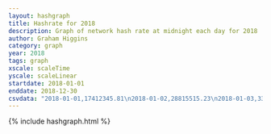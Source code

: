 ```yaml
---
layout: hashgraph
title: Hashrate for 2018
description: Graph of network hash rate at midnight each day for 2018
author: Graham Higgins
category: graph
year: 2018
tags: graph
xscale: scaleTime
yscale: scaleLinear
startdate: 2018-01-01
enddate: 2018-12-30
csvdata: "2018-01-01,17412345.81\n2018-01-02,28815515.23\n2018-01-03,33613034.45\n2018-01-04,79111469.45\n2018-01-05,81448244.14\n2018-01-06,143414997.46\n2018-01-07,94109140.22\n2018-01-08,132082442.19\n2018-01-09,131835965.03\n2018-01-10,124471089.54\n2018-01-11,114904307.36\n2018-01-12,128867672.00\n2018-01-13,122216317.14\n2018-01-14,123492159.79\n2018-01-15,126412651.01\n2018-01-16,107404171.86\n2018-01-17,143117525.91\n2018-01-18,116059510.70\n2018-01-19,117161941.40\n2018-01-20,112055079.47\n2018-01-21,133647583.09\n2018-01-22,127044479.30\n2018-01-23,119490476.72\n2018-01-24,110157125.04\n2018-01-25,123197244.61\n2018-01-26,135773601.32\n2018-01-27,132172983.69\n2018-01-28,121566038.65\n2018-01-29,91273401.27\n2018-01-30,124402721.91\n2018-01-31,119973886.12\n2018-02-01,128476805.42\n2018-02-02,113429361.64\n2018-02-03,129075255.50\n2018-02-04,129560411.97\n2018-02-05,128930788.16\n2018-02-06,120104052.86\n2018-02-07,103518477.01\n2018-02-08,123218249.83\n2018-02-09,124957784.04\n2018-02-10,126203270.36\n2018-02-11,129589188.24\n2018-02-12,114915369.80\n2018-02-13,116889264.84\n2018-02-14,118905851.07\n2018-02-15,114533305.19\n2018-02-16,116817811.80\n2018-02-17,122433592.37\n2018-02-18,106464881.40\n2018-02-19,138356254.23\n2018-02-20,98466050.18\n2018-02-21,106061330.35\n2018-02-22,128005837.86\n2018-02-23,101069377.58\n2018-02-24,127280645.32\n2018-02-25,119657576.39\n2018-02-26,134438124.86\n2018-02-27,123794676.31\n2018-02-28,141199951.68\n2018-03-01,122866627.35\n2018-03-02,107296681.73\n2018-03-03,142557257.79\n2018-03-04,101542463.73\n2018-03-05,30435420.32\n2018-03-06,30049947.77\n2018-03-07,38006971.58\n2018-03-08,29655323.07\n2018-03-09,36122587.96\n2018-03-10,40120680.69\n2018-03-11,39618315.30\n2018-03-12,41112449.74\n2018-03-13,31880806.09\n2018-03-14,38390405.07\n2018-03-15,32676540.34\n2018-03-16,43223129.12\n2018-03-17,47443625.85\n2018-03-18,48941803.93\n2018-03-19,51251288.14\n2018-03-20,42055984.31\n2018-03-21,46577009.45\n2018-03-22,38574731.94\n2018-03-23,40141575.17\n2018-03-24,49339313.16\n2018-03-25,39939907.18\n2018-03-26,51653624.84\n2018-03-27,60942873.40\n2018-03-28,41588221.88\n2018-03-29,48382160.79\n2018-03-30,57177764.44\n2018-03-31,46987471.55\n2018-04-01,46033722.46\n2018-04-02,39880133.87\n2018-04-03,46904946.07\n2018-04-04,50761657.77\n2018-04-05,45905647.09\n2018-04-06,52909765.83\n2018-04-07,42278049.68\n2018-04-08,42469812.24\n2018-04-09,51092166.57\n2018-04-10,40632980.52\n2018-04-11,48510608.37\n2018-04-12,42591847.79\n2018-04-13,40357896.42\n2018-04-14,40756996.31\n2018-04-15,42929914.69\n2018-04-16,47263588.82\n2018-04-17,46179577.45\n2018-04-18,44705755.23\n2018-04-19,45208519.96\n2018-04-20,42470416.22\n2018-04-21,51793200.34\n2018-04-22,41518020.65\n2018-04-23,55020943.53\n2018-04-24,43403795.84\n2018-04-25,54877770.99\n2018-04-26,47919032.04\n2018-04-27,39656806.59\n2018-04-28,52026325.77\n2018-04-29,49908849.80\n2018-04-30,44585181.98\n2018-05-01,39948840.63\n2018-05-02,40090737.26\n2018-05-03,38306558.68\n2018-05-04,52238009.65\n2018-05-05,42021122.31\n2018-05-06,41297562.87\n2018-05-07,49937440.00\n2018-05-08,44803755.04\n2018-05-09,37617616.62\n2018-05-10,37205918.10\n2018-05-11,40223078.10\n2018-05-12,39795584.11\n2018-05-13,45990544.19\n2018-05-14,46618252.04\n2018-05-15,45786092.60\n2018-05-16,43035495.63\n2018-05-17,47424899.33\n2018-05-18,59828930.46\n2018-05-19,42415406.65\n2018-05-20,43427351.03\n2018-05-21,42116219.13\n2018-05-22,37968902.02\n2018-05-23,52531720.77\n2018-05-24,47001046.14\n2018-05-25,42294532.33\n2018-05-26,46777706.98\n2018-05-27,43489842.69\n2018-05-28,45321422.84\n2018-05-29,42071054.53\n2018-05-30,67793482.85\n2018-05-31,61519630.76\n2018-06-01,70826034.43\n2018-06-02,65269939.19\n2018-06-03,64485468.58\n2018-06-04,75658655.36\n2018-06-05,60311801.74\n2018-06-06,74316217.85\n2018-06-07,57003026.49\n2018-06-08,49936952.85\n2018-06-09,45023372.45\n2018-06-10,63568369.21\n2018-06-11,59560191.45\n2018-06-12,68390548.57\n2018-06-13,52587484.59\n2018-06-14,73185634.27\n2018-06-15,66502873.68\n2018-06-16,65691371.57\n2018-06-17,71820395.05\n2018-06-18,83118129.56\n2018-06-19,64498544.73\n2018-06-20,70193623.02\n2018-06-21,75070595.47\n2018-06-22,69253434.35\n2018-06-23,70238846.51\n2018-06-24,51837853.40\n2018-06-25,74890534.98\n2018-06-26,74738361.80\n2018-06-27,75427950.68\n2018-06-28,78088424.16\n2018-06-29,53854272.73\n2018-06-30,70263523.14\n2018-07-01,66013865.84\n2018-07-02,72565572.85\n2018-07-03,73734262.94\n2018-07-04,69957291.32\n2018-07-05,71408143.36\n2018-07-06,61186597.92\n2018-07-07,59352635.50\n2018-07-08,56088055.61\n2018-07-09,57214500.86\n2018-07-10,57196182.27\n2018-07-11,54584647.66\n2018-07-12,48231129.44\n2018-07-13,59909112.27\n2018-07-14,50751629.65\n2018-07-15,57870972.15\n2018-07-16,47953961.44\n2018-07-17,47409530.37\n2018-07-18,71121160.15\n2018-07-19,60125417.01\n2018-07-20,61460635.39\n2018-07-21,54095772.42\n2018-07-22,64253772.17\n2018-07-23,51194422.80\n2018-07-24,75517344.15\n2018-07-25,63674319.35\n2018-07-26,63074590.03\n2018-07-27,64618645.53\n2018-07-28,65071194.83\n2018-07-29,67812419.25\n2018-07-30,67696536.85\n2018-07-31,59279658.18\n2018-08-01,54793604.32\n2018-08-02,69918672.19\n2018-08-03,73195535.44\n2018-08-04,62831907.85\n2018-08-05,53190327.93\n2018-08-06,70282767.38\n2018-08-07,59242373.63\n2018-08-08,61854956.47\n2018-08-09,58215421.06\n2018-08-10,64211120.33\n2018-08-11,58737926.71\n2018-08-12,58032815.26\n2018-08-13,74141526.33\n2018-08-14,64081226.76\n2018-08-15,58881024.96\n2018-08-16,46678672.11\n2018-08-17,67868107.56\n2018-08-18,62705577.44\n2018-08-19,69463617.73\n2018-08-20,31202750.76\n2018-08-21,70477801.30\n2018-08-22,58394979.56\n2018-08-23,65709762.00\n2018-08-24,54926737.78\n2018-08-25,64273300.77\n2018-08-26,66480903.84\n2018-08-27,71357778.41\n2018-08-28,68637663.26\n2018-08-29,68092868.82\n2018-08-30,53180847.06\n2018-08-31,58515084.04\n2018-09-01,68592230.39\n2018-09-02,78996421.83\n2018-09-03,62388811.30\n2018-09-04,76375017.64\n2018-09-05,77096304.24\n2018-09-06,56481830.69\n2018-09-07,58791915.37\n2018-09-08,55521184.66\n2018-09-09,77688337.18\n2018-09-10,72775745.17\n2018-09-11,55143868.49\n2018-09-12,68493785.74\n2018-09-13,77912245.55\n2018-09-14,56123776.47\n2018-09-15,55718654.92\n2018-09-16,51902111.08\n2018-09-17,53328273.14\n2018-09-18,49781238.05\n2018-09-19,75053803.10\n2018-09-20,54290196.32\n2018-09-21,69490120.81\n2018-09-22,49361096.15\n2018-09-23,58805213.96\n2018-09-24,62042349.24\n2018-09-25,65721010.42\n2018-09-26,63345230.07\n2018-09-27,63536917.26\n2018-09-28,67201711.24\n2018-09-29,68840667.62\n2018-09-30,70163626.07\n2018-10-01,69780011.27\n2018-10-02,63832418.81\n2018-10-03,59595975.87\n2018-10-04,70628770.88\n2018-10-05,55734413.21\n2018-10-06,74439958.70\n2018-10-07,63527263.88\n2018-10-08,70345563.07\n2018-10-09,74188168.54\n2018-10-10,61602160.44\n2018-10-11,58714362.51\n2018-10-12,63190483.00\n2018-10-13,53088658.98\n2018-10-14,60414161.98\n2018-10-15,57716306.00\n2018-10-16,66304180.21\n2018-10-17,61369947.78\n2018-10-18,59759395.80\n2018-10-19,71544190.87\n2018-10-20,66708499.46\n2018-10-21,66320049.02\n2018-10-22,77705762.74\n2018-10-23,56327827.14\n2018-10-24,57188224.30\n2018-10-25,58274043.04\n2018-10-26,61930298.03\n2018-10-27,62519543.50\n2018-10-28,50959240.20\n2018-10-29,55304065.72\n2018-10-30,52172950.09\n2018-10-31,56088303.73\n2018-11-01,48922934.21\n2018-11-02,36461083.16\n2018-11-03,61495505.14\n2018-11-04,54337412.42\n2018-11-05,56197206.38\n2018-11-06,61100027.60\n2018-11-07,66021538.06\n2018-11-08,59558635.61\n2018-11-09,25833320.80\n2018-11-10,63691658.27\n2018-11-11,62284534.78\n2018-11-12,48952346.03\n2018-11-13,46320133.64\n2018-11-14,36988773.04\n2018-11-15,59824635.20\n2018-11-16,49890614.45\n2018-11-17,60243669.20\n2018-11-18,57230590.32\n2018-11-19,69419099.81\n2018-11-20,61984026.14\n2018-11-21,57782057.73\n2018-11-22,56777102.52\n2018-11-23,57128380.87\n2018-11-24,55419871.97\n2018-11-25,72671634.70\n2018-11-26,56488118.04\n2018-11-27,56870344.11\n2018-11-28,48686529.78\n2018-11-29,40084277.23\n2018-11-30,33792313.88\n2018-12-01,30921382.54\n2018-12-02,35515138.70\n2018-12-03,30758617.90\n2018-12-04,34003460.39\n2018-12-05,33847890.40\n2018-12-06,31239417.35\n2018-12-07,28449727.83\n2018-12-08,35952924.34\n2018-12-09,29412821.83\n2018-12-10,34143157.26\n2018-12-11,31975421.79\n2018-12-12,32855337.06\n2018-12-13,35890266.83\n2018-12-14,36156548.16\n2018-12-15,36126367.22\n2018-12-16,36949269.01\n2018-12-17,38043845.28\n2018-12-18,33094018.73\n2018-12-19,34867527.76\n2018-12-20,40829294.86\n2018-12-21,32914205.78\n2018-12-22,32627238.50\n2018-12-23,23936598.83\n2018-12-24,43531519.01\n2018-12-25,40985304.44\n2018-12-26,35751091.71\n2018-12-27,37444823.60\n2018-12-28,41267602.54\n2018-12-29,36075692.61\n2018-12-30,40621907.63"
---
```


{% include hashgraph.html %}

